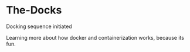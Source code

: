 # The-Docks
Docking sequence initiated

Learning more about how docker and containerization works, because its fun. 
